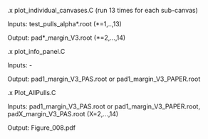 .x plot_individual_canvases.C (run 13 times for each sub-canvas)

Inputs: test_pulls_alpha*.root (*=1,..,13)

Output: pad*_margin_V3.root (*=2,...,14)

.x plot_info_panel.C

Inputs: -

Output: pad1_margin_V3_PAS.root or pad1_margin_V3_PAPER.root

.x Plot_AllPulls.C

Inputs: pad1_margin_V3_PAS.root or pad1_margin_V3_PAPER.root, padX_margin_V3_PAS.root (X=2,...,14)

Output: Figure_008.pdf

